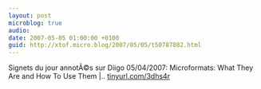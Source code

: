 ```yaml
---
layout: post
microblog: true
audio: 
date: 2007-05-05 01:00:00 +0100
guid: http://xtof.micro.blog/2007/05/05/t50787882.html
---
```

Signets du jour annotÃ©s sur Diigo 05/04/2007: Microformats: What They Are and How To Use Them |.. [tinyurl.com/3dhs4r](http://tinyurl.com/3dhs4r)

